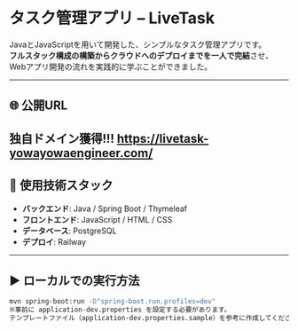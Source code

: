 # タスク管理アプリ – LiveTask

JavaとJavaScriptを用いて開発した、シンプルなタスク管理アプリです。  
**フルスタック構成の構築からクラウドへのデプロイまでを一人で完結**させ、Webアプリ開発の流れを実践的に学ぶことができました。

---

## 🌐 公開URL
独自ドメイン獲得!!!
https://livetask-yowayowaengineer.com/
---

## 🔧 使用技術スタック

- **バックエンド**: Java / Spring Boot / Thymeleaf
- **フロントエンド**: JavaScript / HTML / CSS
- **データベース**: PostgreSQL
- **デプロイ**: Railway

---

## ▶️ ローカルでの実行方法

```bash
mvn spring-boot:run -D"spring-boot.run.profiles=dev"
※事前に application-dev.properties を設定する必要があります。
テンプレートファイル（application-dev.properties.sample）を参考に作成してください。

